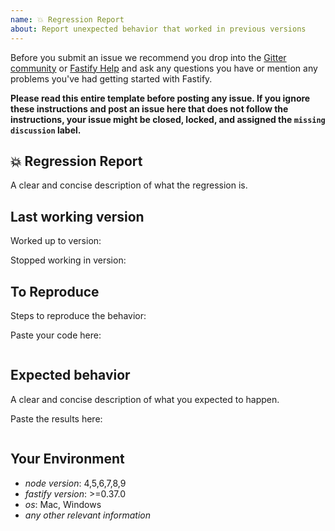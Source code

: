 ```yaml
---
name: 💥 Regression Report
about: Report unexpected behavior that worked in previous versions
---
```


Before you submit an issue we recommend you drop into the [Gitter community](https://gitter.im/fastify) or [Fastify Help](https://github.com/fastify/help) and ask any questions you have or mention any problems you've had getting started with Fastify.

**Please read this entire template before posting any issue. If you ignore these instructions
and post an issue here that does not follow the instructions, your issue might be closed,
locked, and assigned the `missing discussion` label.**

## 💥 Regression Report

A clear and concise description of what the regression is.

## Last working version

Worked up to version:

Stopped working in version:

## To Reproduce

Steps to reproduce the behavior:

Paste your code here:

```js

```

## Expected behavior

A clear and concise description of what you expected to happen.

Paste the results here:

```js

```

## Your Environment

- *node version*: 4,5,6,7,8,9
- *fastify version*: >=0.37.0
- *os*: Mac, Windows
- *any other relevant information*
